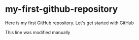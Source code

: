 # my-first-github-repository
Here is my first GitHub repository. Let's get started with GitHub

This line was modified manually 
